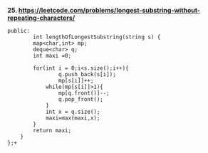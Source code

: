 **25. https://leetcode.com/problems/longest-substring-without-repeating-characters/**
```c+class Solution {
public:
        int lengthOfLongestSubstring(string s) {
        map<char,int> mp;
        deque<char> q;
        int maxi =0;
        
        for(int i = 0;i<s.size();i++){
                q.push_back(s[i]);
                mp[s[i]]++;
            while(mp[s[i]]>1){
                mp[q.front()]--;
                q.pop_front();
            }
            int x = q.size();
            maxi=max(maxi,x);
        }
        return maxi;
    }
};+

```
